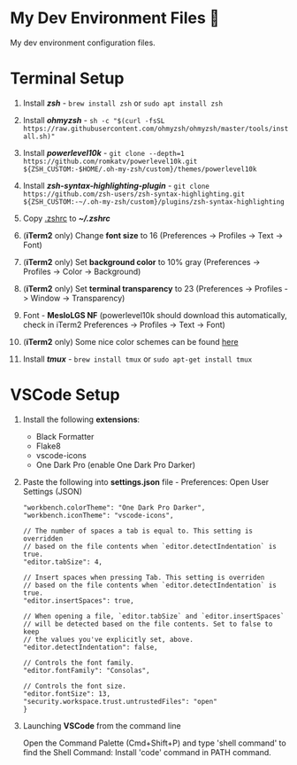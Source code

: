 # My Dev Environment Files 🚀
My dev environment configuration files.

# Terminal Setup
1. Install ***zsh*** - `brew install zsh` or `sudo apt install zsh`

2. Install ***ohmyzsh*** - `sh -c "$(curl -fsSL https://raw.githubusercontent.com/ohmyzsh/ohmyzsh/master/tools/install.sh)"`

3. Install ***powerlevel10k*** - `git clone --depth=1 https://github.com/romkatv/powerlevel10k.git ${ZSH_CUSTOM:-$HOME/.oh-my-zsh/custom}/themes/powerlevel10k`

4. Install ***zsh-syntax-highlighting-plugin*** - `git clone https://github.com/zsh-users/zsh-syntax-highlighting.git ${ZSH_CUSTOM:-~/.oh-my-zsh/custom}/plugins/zsh-syntax-highlighting`

5. Copy [.zshrc](.zshrc) to ***~/.zshrc***

6. (**iTerm2** only) Change **font size** to 16 (Preferences -> Profiles -> Text -> Font)

7. (**iTerm2** only) Set **background color** to 10% gray (Preferences -> Profiles -> Color -> Background)

8. (**iTerm2** only) Set **terminal transparency** to 23 (Preferences -> Profiles -> Window -> Transparency)

9. Font - **MesloLGS NF** (powerlevel10k should download this automatically, check in iTerm2 Preferences -> Profiles -> Text -> Font)

10. (**iTerm2** only) Some nice color schemes can be found [here](https://iterm2colorschemes.com/)

11. Install ***tmux*** - `brew install tmux` or `sudo apt-get install tmux`

# VSCode Setup
1. Install the following **extensions**:
    * Black Formatter 
    * Flake8
    * vscode-icons 
    * One Dark Pro (enable One Dark Pro Darker)

2. Paste the following into **settings.json** file - Preferences: Open User Settings (JSON)
    ```{
    "workbench.colorTheme": "One Dark Pro Darker",
    "workbench.iconTheme": "vscode-icons",

    // The number of spaces a tab is equal to. This setting is overridden
    // based on the file contents when `editor.detectIndentation` is true.
    "editor.tabSize": 4,

    // Insert spaces when pressing Tab. This setting is overriden
    // based on the file contents when `editor.detectIndentation` is true.
    "editor.insertSpaces": true,

    // When opening a file, `editor.tabSize` and `editor.insertSpaces`
    // will be detected based on the file contents. Set to false to keep
    // the values you've explicitly set, above.
    "editor.detectIndentation": false,

    // Controls the font family.
    "editor.fontFamily": "Consolas",

    // Controls the font size.
    "editor.fontSize": 13,
    "security.workspace.trust.untrustedFiles": "open"
    }
    ```

3. Launching **VSCode** from the command line

    Open the Command Palette (Cmd+Shift+P) and type 'shell command' to find the Shell Command: Install 'code' command in PATH command.